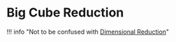 # Big Cube Reduction

!!! info "Not to be confused with [Dimensional Reduction](/wiki/techniques/dimensional-reduction)"
